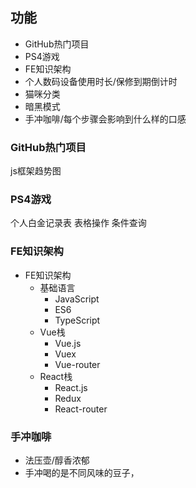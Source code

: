 ## 功能
- GitHub热门项目
- PS4游戏
- FE知识架构
- 个人数码设备使用时长/保修到期倒计时
- 猫咪分类
- 暗黑模式
- 手冲咖啡/每个步骤会影响到什么样的口感


### GitHub热门项目
js框架趋势图

### PS4游戏
个人白金记录表
表格操作
条件查询

### FE知识架构
- FE知识架构
  - 基础语言
    - JavaScript
    - ES6
    - TypeScript
  - Vue栈
    - Vue.js 
    - Vuex 
    - Vue-router
  - React栈
    - React.js
    - Redux
    - React-router

### 手冲咖啡
- 法压壶/醇香浓郁
- 手冲喝的是不同风味的豆子，
